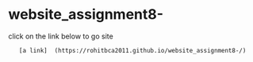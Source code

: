 # website_assignment8-
click on the link below to go site
            
       [a link]  (https://rohitbca2011.github.io/website_assignment8-/)
